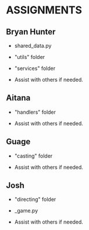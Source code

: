 # ASSIGNMENTS

## Bryan Hunter

- shared_data.py

- "utils" folder

- "services" folder

- Assist with others if needed.

## Aitana

- "handlers" folder

- Assist with others if needed.

## Guage

- "casting" folder

- Assist with others if needed.

## Josh

- "directing" folder

- _game.py

- Assist with others if needed.
